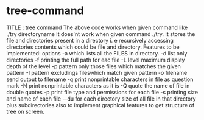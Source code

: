 # tree-command
TITLE : tree command
The above code works when given command like ./try directoryname
It does'nt work when given command ./try. It stores the file and directories present in a directory i. e recursively accessing directories contents which could be file and directory. 
Features to be implemented: options
-a which lists all the FILES in directory.
-d list only directories
-f printing the full path for eac file
-L level maximum display depth of the level
-p pattern only those files which matches the given pattern
-I pattern excludings fileswhich match given pattern
-o filename send output to filename
-q print nonprintable characters in file as question mark
-N print nonprintable characters as it is
-Q quote the name of file in double quotes
-p print file type and permissions for each file
-s printing size and name of each file
--du for each directory size of all file in that directory plus subdirectories
also to implement graphical features to get structure of tree on screen.
